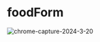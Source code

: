 # foodForm

![chrome-capture-2024-3-20](https://github.com/deyvisonogueira/foodForm/assets/93131818/1202a404-cdbf-4b2f-a59e-1e8279af6812)

